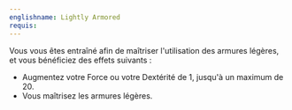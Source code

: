 ```yaml
---
englishname: Lightly Armored 
requis:
---
```


Vous vous êtes entraîné afin de maîtriser l'utilisation des armures légères, et vous bénéficiez des effets suivants : 

 - Augmentez votre Force ou votre Dextérité de 1, jusqu'à un maximum de 20.
 - Vous maîtrisez les armures légères.